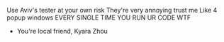 Use Aviv's tester at your own risk
They're very annoying
trust me
Like 4 popup windows EVERY SINGLE TIME YOU RUN UR CODE WTF

- You're local friend, Kyara Zhou